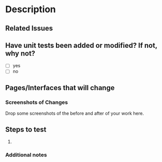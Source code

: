 
# Description

<!-- Write a brief description of the changes introduced by this PR -->

## Related Issues

<!--
  Link to the issue that is fixed by this PR (if there is one)
  e.g. Fixes #1234

  Link to an issue that is partially addressed by this PR (if there are any)
  e.g. Addresses #1234

  Link to related issues (if there are any)
  e.g. Related to #1234
-->
## Have unit tests been added or modified? If not, why not?
- [ ] yes
- [ ] no

## Pages/Interfaces that will change

### Screenshots of Changes

Drop some screenshots of the before and after of your work here. 

## Steps to test
<!-- What steps should someone walk through to test this improvement? -->
1.

### Additional notes

<!--
  Have any questions? Check out the README https://github.com/M0nica/ambition-fund-website, or
  ask in this Pull Request and a project maintainer will be happy to help :)
-->



